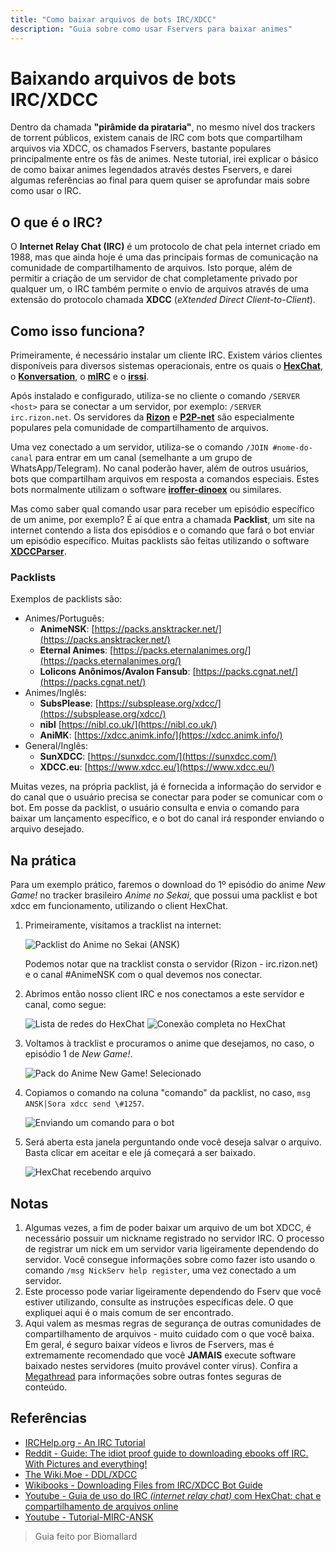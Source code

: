 ```yaml
---
title: "Como baixar arquivos de bots IRC/XDCC"
description: "Guia sobre como usar Fservers para baixar animes"
---
```

# Baixando arquivos de bots IRC/XDCC

Dentro da chamada **"pirâmide da pirataria"**, no mesmo nível dos trackers de torrent públicos, existem canais de IRC com bots que compartilham arquivos via XDCC, os chamados Fservers, bastante populares principalmente entre os fãs de animes. Neste tutorial, irei explicar o básico de como baixar animes legendados através destes Fservers, e darei algumas referências ao final para quem quiser se aprofundar mais sobre como usar o IRC.

## O que é o IRC?

O **Internet Relay Chat (IRC)** é um protocolo de chat pela internet criado em 1988, mas que ainda hoje é uma das principais formas de comunicação na comunidade de compartilhamento de arquivos. Isto porque, além de permitir a criação de um servidor de chat completamente privado por qualquer um, o IRC também permite o envio de arquivos através de uma extensão do protocolo chamada **XDCC** (_eXtended Direct Client-to-Client_).

## Como isso funciona?

Primeiramente, é necessário instalar um cliente IRC. Existem vários clientes disponíveis para diversos sistemas operacionais, entre os quais o [**HexChat**](https://hexchat.github.io/), o [**Konversation**](https://konversation.kde.org/), o [**mIRC**](https://www.mirc.com/) e o [**irssi**](https://irssi.org/).

Após instalado e configurado, utiliza-se no cliente o comando `/SERVER <host>` para se conectar a um servidor, por exemplo: `/SERVER irc.rizon.net`. Os servidores da [**Rizon**](https://rizon.net/) e [**P2P-net**](https://p2p-network.net/) são especialmente populares pela comunidade de compartilhamento de arquivos.

Uma vez conectado a um servidor, utiliza-se o comando `/JOIN #nome-do-canal` para entrar em um canal (semelhante a um grupo de WhatsApp/Telegram). No canal poderão haver, além de outros usuários, bots que compartilham arquivos em resposta a comandos especiais. Estes bots normalmente utilizam o software [**iroffer-dinoex**](https://github.com/dinoex/iroffer-dinoex) ou similares.

Mas como saber qual comando usar para receber um episódio específico de um anime, por exemplo? É aí que entra a chamada **Packlist**, um site na internet contendo a lista dos episódios e o comando que fará o bot enviar um episódio específico. Muitas packlists são feitas utilizando o software [**XDCCParser**](https://github.com/nitmir/XDCCParser-global).

### Packlists

Exemplos de packlists são:

- Animes/Português:
  - **AnimeNSK**: [https://packs.ansktracker.net/](https://packs.ansktracker.net/)
  - **Eternal Animes**: [https://packs.eternalanimes.org/](https://packs.eternalanimes.org/)
  - **Lolicons Anônimos/Avalon Fansub**: [https://packs.cgnat.net/](https://packs.cgnat.net/)
- Animes/Inglês:
  - **SubsPlease**: [https://subsplease.org/xdcc/](https://subsplease.org/xdcc/)
  - **nibl** [https://nibl.co.uk/](https://nibl.co.uk/)
  - **AniMK**: [https://xdcc.animk.info/](https://xdcc.animk.info/)
- General/Inglês:
  - **SunXDCC**: [https://sunxdcc.com/](https://sunxdcc.com/)
  - **XDCC.eu**: [https://www.xdcc.eu/](https://www.xdcc.eu/)

Muitas vezes, na própria packlist, já é fornecida a informação do servidor e do canal que o usuário precisa se conectar para poder se comunicar com o bot. Em posse da packlist, o usuário consulta e envia o comando para baixar um lançamento específico, e o bot do canal irá responder enviando o arquivo desejado.

## Na prática

Para um exemplo prático, faremos o download do 1º episódio do anime *New Game!* no tracker brasileiro *Anime no Sekai*, que possui uma packlist e bot xdcc em funcionamento, utilizando o client HexChat.

1. Primeiramente, visitamos a tracklist na internet:

   ![Packlist do Anime no Sekai (ANSK)](https://i.ibb.co/hB9XQRL/ansk-track.png)

   Podemos notar que na tracklist consta o servidor (Rizon - irc.rizon.net) e o canal \#AnimeNSK com o qual devemos nos conectar.
2. Abrimos então nosso client IRC e nos conectamos a este servidor e canal, como segue:

   ![Lista de redes do HexChat](https://i.ibb.co/jzsgvKY/hexchat-networklist.png)
   ![Conexão completa no HexChat](https://i.ibb.co/vLGrzcZ/hexchat-connection-finished.png)
3. Voltamos à tracklist e procuramos o anime que desejamos, no caso, o episódio 1 de *New Game!*.

   ![Pack do Anime New Game! Selecionado](https://i.ibb.co/2vGN9y1/ansk-new-game.png)
4. Copiamos o comando na coluna "comando" da packlist, no caso, `msg ANSK|Sora xdcc send \#1257`.

   ![Enviando um comando para o bot](https://i.ibb.co/KmnzMRr/rizon-command.png)
5. Será aberta esta janela perguntando onde você deseja salvar o arquivo. Basta clicar em aceitar e ele já começará a ser baixado.

   ![HexChat recebendo arquivo](https://i.ibb.co/QprS4fm/hexchat-receiving.png)

## Notas

1. Algumas vezes, a fim de poder baixar um arquivo de um bot XDCC, é necessário possuir um nickname registrado no servidor IRC. O processo de registrar um nick em um servidor varia ligeiramente dependendo do servidor. Você consegue informações sobre como fazer isto usando o comando `/msg NickServ help register`, uma vez conectado a um servidor.
2. Este processo pode variar ligeiramente dependendo do Fserv que você estiver utilizando, consulte as instruções específicas dele. O que expliquei aqui é o mais comum de ser encontrado.
3. Aqui valem as mesmas regras de segurança de outras comunidades de compartilhamento de arquivos - muito cuidado com o que você baixa. Em geral, é seguro baixar vídeos e livros de Fservers, mas é extremamente recomendado que você **JAMAIS** execute software baixado nestes servidores (muito provável conter vírus). Confira a [Megathread](https://pirataria.link/) para informações sobre outras fontes seguras de conteúdo.

## Referências

- [IRCHelp.org - An IRC Tutorial](https://www.irchelp.org/faq/irctutorial.html)
- [Reddit - Guide: The idiot proof guide to downloading ebooks off IRC. With Pictures and everything!](https://www.reddit.com/r/Piracy/comments/2oftbu/guide_the_idiot_proof_guide_to_downloading_ebooks/)
- [The Wiki.Moe - DDL/XDCC](https://thewiki.moe/sourcing/ddl/)
- [Wikibooks - Downloading Files from IRC/XDCC Bot Guide](https://en.wikibooks.org/wiki/Downloading_Files_from_IRC/XDCC_Bot_Guide)
- [Youtube - Guia de uso do IRC _(internet relay chat)_ com HexChat: chat e compartilhamento de arquivos online](https://youtu.be/ZA9NoLiIHCI)
- [Youtube - Tutorial-MIRC-ANSK](https://youtu.be/xherACT1j6I)

> Guia feito por Biomallard
